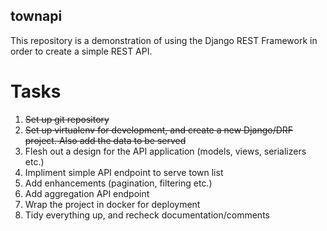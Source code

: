 townapi
-------

This repository is a demonstration of using the Django REST Framework in order to create a simple REST API.

Tasks
=====

  1. ~~Set up git repository~~
  2. ~~Set up virtualenv for development, and create a new Django/DRF project. Also add the data to be served~~
  3. Flesh out a design for the API application (models, views, serializers etc.)
  4. Impliment simple API endpoint to serve town list
  5. Add enhancements (pagination, filtering etc.)
  6. Add aggregation API endpoint
  7. Wrap the project in docker for deployment
  8. Tidy everything up, and recheck documentation/comments
